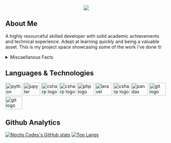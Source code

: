 
<!-- ![Noctis Codes Banner](https://github.com/user-attachments/assets/f85d1794-91b1-44cf-a5c7-c84cfd95902e) -->
<div align='center'>
    <img src='https://github.com/user-attachments/assets/f85d1794-91b1-44cf-a5c7-c84cfd95902e'>
</div>

## About Me

A highly resourceful skilled developer with solid academic achievements and technical experience. Adept at learning quickly and being a valuable asset. This is my project space showcasing some of the work i've done 🤓

<details>
  <summary>Miscaellanous Facts</summary>

- I’m currently learning **Laravel, Php, Vue** 

- In terms of hobbies I love **Dancing, Reading, Playing Games and Engaging In Sports** :)

- Recent Games I've been playing **Overwatch 2, Lethal Company**

- Love watching **Tv series, Anime, K-dramas and Movies**

- 👨‍💻 Employed

- Reach me out at **noctiscode@gmail.com**

</details>

## Languages & Technologies
<div>
  <img src="https://cdn.jsdelivr.net/gh/devicons/devicon/icons/python/python-original.svg" height="40" width="52" alt="python logo"  />
  <img src="https://cdn.jsdelivr.net/gh/devicons/devicon/icons/jupyter/jupyter-original-wordmark.svg" height="40" width="52" alt="jupyter logo"  />
  <img src="https://cdn.jsdelivr.net/gh/devicons/devicon/icons/csharp/csharp-original.svg" height="40" width="52" alt="csharp logo"  />
  <img src="https://cdn.jsdelivr.net/gh/devicons/devicon/icons/unity/unity-original.svg" height="40" width="52" alt="csharp logo"  />
  <img src="https://cdn.jsdelivr.net/gh/devicons/devicon/icons/php/php-original.svg" height="40" width="52" alt="php logo"/>
  <img src="https://cdn.jsdelivr.net/gh/devicons/devicon/icons/laravel/laravel-original.svg" height="40" width="52" alt="laravel logo"  />
  <img src="https://cdn.jsdelivr.net/gh/devicons/devicon/icons/javascript/javascript-original.svg" height="40" width="52" alt="csharp logo"  />
  <img src="https://cdn.jsdelivr.net/gh/devicons/devicon/icons/vuejs/vuejs-original.svg" height="40" width="52" alt="pandas logo"  />
  <img src="https://cdn.jsdelivr.net/gh/devicons/devicon/icons/git/git-plain.svg" height="40" width="52" alt="git logo"  />
  <img src="https://cdn.jsdelivr.net/gh/devicons/devicon/icons/github/github-original.svg" height="40" width="52" alt="git logo"  />
</div>

## Github Analytics
[![Noctis Codes's GitHub stats](https://github-readme-stats.vercel.app/api?username=noctiscodes&show_icons=true&theme=gotham&hide_rank=true)](https://github.com/noctiscodes/github-readme-stats)
[![Top Langs](https://github-readme-stats.vercel.app/api/top-langs/?username=noctiscodes&theme=gotham)](https://github.com/noctiscodes/github-readme-stats)



